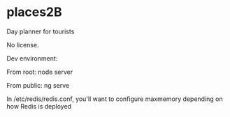 # places2B
Day planner for tourists

No license.

Dev environment:

From root: node server

From public: ng serve

In /etc/redis/redis.conf, you'll want to configure maxmemory depending on how Redis is deployed
